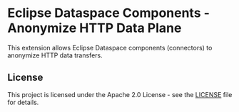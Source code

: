 # Eclipse Dataspace Components - Anonymize HTTP Data Plane

This extension allows Eclipse Dataspace components (connectors) to anonymize HTTP data transfers.

## License

This project is licensed under the Apache 2.0 License - see the [LICENSE](LICENSE) file for details.
